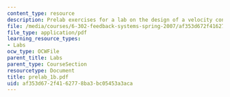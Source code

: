 ```yaml
---
content_type: resource
description: Prelab exercises for a lab on the design of a velocity control loop.
file: /media/courses/6-302-feedback-systems-spring-2007/af353d672f4162778ba3bc05453a3aca_prelab_1b.pdf
file_type: application/pdf
learning_resource_types:
- Labs
ocw_type: OCWFile
parent_title: Labs
parent_type: CourseSection
resourcetype: Document
title: prelab_1b.pdf
uid: af353d67-2f41-6277-8ba3-bc05453a3aca
---
```

